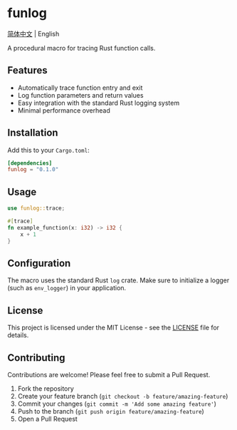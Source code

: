 # funlog

[简体中文](README.zh-CN.md) | English

A procedural macro for tracing Rust function calls.

## Features

- Automatically trace function entry and exit
- Log function parameters and return values
- Easy integration with the standard Rust logging system
- Minimal performance overhead

## Installation

Add this to your `Cargo.toml`:

```toml
[dependencies]
funlog = "0.1.0"
```

## Usage

```rust
use funlog::trace;

#[trace]
fn example_function(x: i32) -> i32 {
    x + 1
}
```

## Configuration

The macro uses the standard Rust `log` crate. Make sure to initialize a logger (such as `env_logger`) in your application.

## License

This project is licensed under the MIT License - see the [LICENSE](LICENSE) file for details.

## Contributing

Contributions are welcome! Please feel free to submit a Pull Request.

1. Fork the repository
2. Create your feature branch (`git checkout -b feature/amazing-feature`)
3. Commit your changes (`git commit -m 'Add some amazing feature'`)
4. Push to the branch (`git push origin feature/amazing-feature`)
5. Open a Pull Request
